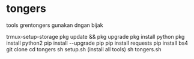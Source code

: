 # tongers

tools grentongers gunakan dngan bijak

trmux-setup-storage
pkg update && pkg upgrade
pkg install python
pkg install python2 
pip install --upgrade pip
pip install requests
pip install bs4
git clone
cd tongers
sh setup.sh (install all tools)
sh tongers.sh


